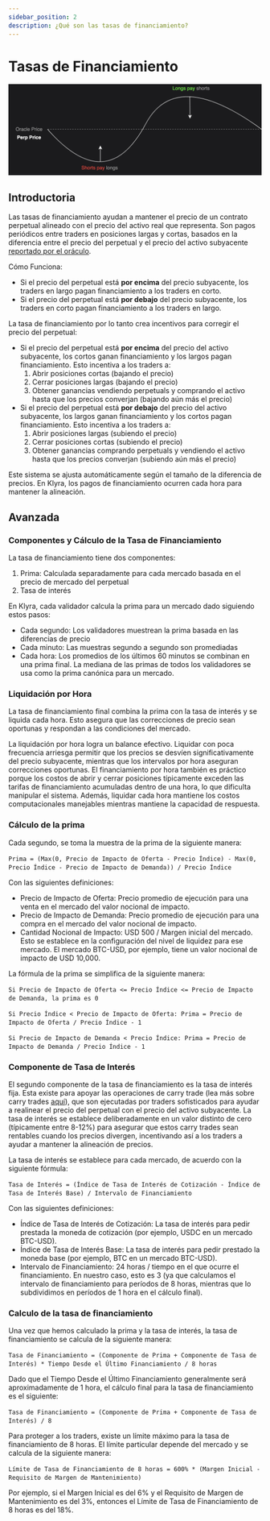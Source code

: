 ```yaml
---
sidebar_position: 2
description: ¿Qué son las tasas de financiamiento?
---
```


# Tasas de Financiamiento

![funding payment diagram](../../../../../static/img/funding-diagram.png)

## Introductoria
Las tasas de financiamiento ayudan a mantener el precio de un contrato perpetual alineado con el precio del activo real que representa. Son pagos periódicos entre traders en posiciones largas y cortas, basados en la diferencia entre el precio del perpetual y el precio del activo subyacente [reportado por el oráculo](./oracle.md).

Cómo Funciona:
- Si el precio del perpetual está **por encima** del precio subyacente, los traders en largo pagan financiamiento a los traders en corto.
- Si el precio del perpetual está **por debajo** del precio subyacente, los traders en corto pagan financiamiento a los traders en largo.

La tasa de financiamiento por lo tanto crea incentivos para corregir el precio del perpetual:
- Si el precio del perpetual está **por encima** del precio del activo subyacente, los cortos ganan financiamiento y los largos pagan financiamiento. Esto incentiva a los traders a:
  1. Abrir posiciones cortas (bajando el precio)
  2. Cerrar posiciones largas (bajando el precio)
  3. Obtener ganancias vendiendo perpetuals y comprando el activo hasta que los precios converjan (bajando aún más el precio)
- Si el precio del perpetual está **por debajo** del precio del activo subyacente, los largos ganan financiamiento y los cortos pagan financiamiento. Esto incentiva a los traders a:
  1. Abrir posiciones largas (subiendo el precio)
  2. Cerrar posiciones cortas (subiendo el precio)
  3. Obtener ganancias comprando perpetuals y vendiendo el activo hasta que los precios converjan (subiendo aún más el precio)

Este sistema se ajusta automáticamente según el tamaño de la diferencia de precios. En Klyra, los pagos de financiamiento ocurren cada hora para mantener la alineación.

## Avanzada
### Componentes y Cálculo de la Tasa de Financiamiento
La tasa de financiamiento tiene dos componentes:
1. Prima: Calculada separadamente para cada mercado basada en el precio de mercado del perpetual
2. Tasa de interés

En Klyra, cada validador calcula la prima para un mercado dado siguiendo estos pasos:
- Cada segundo: Los validadores muestrean la prima basada en las diferencias de precio
- Cada minuto: Las muestras segundo a segundo son promediadas
- Cada hora: Los promedios de los últimos 60 minutos se combinan en una prima final. La mediana de las primas de todos los validadores se usa como la prima canónica para un mercado.

### Liquidación por Hora
La tasa de financiamiento final combina la prima con la tasa de interés y se liquida cada hora. Esto asegura que las correcciones de precio sean oportunas y respondan a las condiciones del mercado.

La liquidación por hora logra un balance efectivo. Liquidar con poca frecuencia arriesga permitir que los precios se desvíen significativamente del precio subyacente, mientras que los intervalos por hora aseguran correcciones oportunas. El financiamiento por hora también es práctico porque los costos de abrir y cerrar posiciones típicamente exceden las tarifas de financiamiento acumuladas dentro de una hora, lo que dificulta manipular el sistema. Además, liquidar cada hora mantiene los costos computacionales manejables mientras mantiene la capacidad de respuesta.

### Cálculo de la prima
Cada segundo, se toma la muestra de la prima de la siguiente manera:

`Prima = (Max(0, Precio de Impacto de Oferta - Precio Índice) - Max(0, Precio Índice - Precio de Impacto de Demanda)) / Precio Índice`

Con las siguientes definiciones:
- Precio de Impacto de Oferta: Precio promedio de ejecución para una venta en el mercado del valor nocional de impacto.
- Precio de Impacto de Demanda: Precio promedio de ejecución para una compra en el mercado del valor nocional de impacto.
- Cantidad Nocional de Impacto: USD 500 / Margen inicial del mercado. Esto se establece en la configuración del nivel de liquidez para ese mercado. El mercado BTC-USD, por ejemplo, tiene un valor nocional de impacto de USD 10,000.

La fórmula de la prima se simplifica de la siguiente manera:

`Si Precio de Impacto de Oferta <= Precio Índice <= Precio de Impacto de Demanda, la prima es 0`

`Si Precio Índice < Precio de Impacto de Oferta: Prima = Precio de Impacto de Oferta / Precio Índice - 1`

`Si Precio de Impacto de Demanda < Precio Índice: Prima = Precio de Impacto de Demanda / Precio Índice - 1`

### Componente de Tasa de Interés
El segundo componente de la tasa de financiamiento es la tasa de interés fija. Esta existe para apoyar las operaciones de carry trade (lea más sobre carry trades [aquí](https://www.investopedia.com/terms/c/cashandcarry.asp)), que son ejecutadas por traders sofisticados para ayudar a realinear el precio del perpetual con el precio del activo subyacente. La tasa de interés se establece deliberadamente en un valor distinto de cero (típicamente entre 8-12%) para asegurar que estos carry trades sean rentables cuando los precios divergen, incentivando así a los traders a ayudar a mantener la alineación de precios.

La tasa de interés se establece para cada mercado, de acuerdo con la siguiente fórmula:

`Tasa de Interés = (Índice de Tasa de Interés de Cotización - Índice de Tasa de Interés Base) / Intervalo de Financiamiento`

Con las siguientes definiciones:
- Índice de Tasa de Interés de Cotización: La tasa de interés para pedir prestada la moneda de cotización (por ejemplo, USDC en un mercado BTC-USD).
- Índice de Tasa de Interés Base: La tasa de interés para pedir prestado la moneda base (por ejemplo, BTC en un mercado BTC-USD).
- Intervalo de Financiamiento: 24 horas / tiempo en el que ocurre el financiamiento. En nuestro caso, esto es 3 (ya que calculamos el intervalo de financiamiento para períodos de 8 horas, mientras que lo subdividimos en períodos de 1 hora en el cálculo final).

### Calculo de la tasa de financiamiento

Una vez que hemos calculado la prima y la tasa de interés, la tasa de financiamiento se calcula de la siguiente manera:

`Tasa de Financiamiento = (Componente de Prima + Componente de Tasa de Interés) * Tiempo Desde el Último Financiamiento / 8 horas`

Dado que el Tiempo Desde el Último Financiamiento generalmente será aproximadamente de 1 hora, el cálculo final para la tasa de financiamiento es el siguiente:

`Tasa de Financiamiento = (Componente de Prima + Componente de Tasa de Interés) / 8`

Para proteger a los traders, existe un límite máximo para la tasa de financiamiento de 8 horas. El límite particular depende del mercado y se calcula de la siguiente manera:

`Límite de Tasa de Financiamiento de 8 horas = 600% * (Margen Inicial - Requisito de Margen de Mantenimiento)`

Por ejemplo, si el Margen Inicial es del 6% y el Requisito de Margen de Mantenimiento es del 3%, entonces el Límite de Tasa de Financiamiento de 8 horas es del 18%.